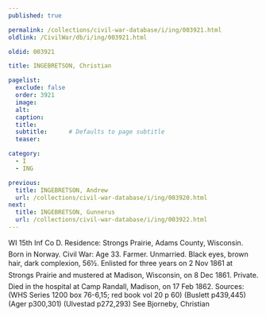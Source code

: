 ```yaml
---
published: true

permalink: /collections/civil-war-database/i/ing/003921.html
oldlink: /CivilWar/db/i/ing/003921.html

oldid: 003921

title: INGEBRETSON, Christian

pagelist:
  exclude: false
  order: 3921
  image: 
  alt:
  caption:
  title:
  subtitle:      # Defaults to page subtitle
  teaser:

category: 
  - I 
  - ING

previous:
  title: INGEBRETSON, Andrew
  url: /collections/civil-war-database/i/ing/003920.html  
next:
  title: INGEBRETSON, Gunnerus
  url: /collections/civil-war-database/i/ing/003922.html   
---
```

WI 15th Inf Co D. Residence: Strong&#146;s Prairie, Adams County, Wisconsin. Born in Norway. Civil War: Age 33. Farmer. Unmarried. Black eyes, brown hair, dark complexion, 5&#146;6&frac12;&#148;. Enlisted for three years on 2 Nov 1861 at Strong&#146;s Prairie and mustered at Madison, Wisconsin, on 8 Dec 1861. Private. Died in the hospital at Camp Randall, Madison, on 17 Feb 1862. Sources: (WHS Series 1200 box 76-6,15; red book vol 20 p 60) (Buslett p439,445) (Ager p300,301) (Ulvestad p272,293) See &#147;Bjorneby, Christian&#148;